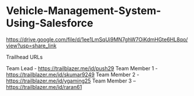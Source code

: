 # Vehicle-Management-System-Using-Salesforce


https://drive.google.com/file/d/1ee1LmSqUi9MN7ghW7OiKdmHGte6HL8qo/view?usp=share_link

Trailhead URLs

Team Lead  - https://trailblazer.me/id/push29
Team Member 1 - https://trailblazer.me/id/skumar9249
Team Member 2 - https://trailblazer.me/id/ygaming25
Team Member 3 – https://trailblazer.me/id/raran61
